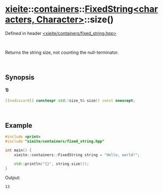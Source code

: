 # [xieite](../../../../../../xieite.md)\:\:[containers](../../../../../../containers.md)\:\:[FixedString<characters, Character>](../../../../fixed_string.md)\:\:size\(\)
Defined in header [<xieite/containers/fixed_string.hpp>](../../../../../../../include/xieite/containers/fixed_string.hpp)

&nbsp;

Returns the string size, not counting the null-terminator.

&nbsp;

## Synopsis
#### 1)
```cpp
[[nodiscard]] constexpr std::size_t& size() const noexcept;
```

&nbsp;

## Example
```cpp
#include <print>
#include "xieite/containers/fixed_string.hpp"

int main() {
    xieite::containers::FixedString string = "Hello, world!";

    std::println("{}", string.size());
}
```
Output:
```
13
```
